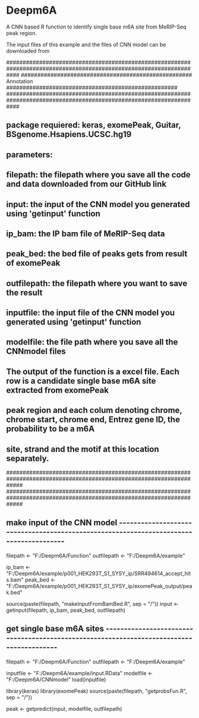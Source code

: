 # Deepm6A
A CNN based R function to identify single base m6A site from MeRIP-Seq peak region.

The input files of this example and the files of CNN model can be downloaded from  



####################################################################################################################
#################################################### Annotation ####################################################
####################################################################################################################
## package requiered: keras, exomePeak, Guitar, BSgenome.Hsapiens.UCSC.hg19
##
## parameters:
##
## filepath: the filepath where you save all the code and data downloaded from our GitHub link
##
## input: the input of the CNN model you generated using 'getinput' function
##
## ip_bam: the IP bam file of MeRIP-Seq data
##
## peak_bed: the bed file of peaks gets from result of exomePeak
##
## outfilepath: the filepath where you want to save the result
##
## inputfile: the input file of the CNN model you generated using 'getinput' function
##
## modelfile: the file path where you save all the CNNmodel files 
##
## The output of the function is a excel file. Each row is a candidate single base m6A site extracted from exomePeak
## peak region and each colum denoting chrome, chrome start, chrome end, Entrez gene ID, the probability to be a m6A 
## site, strand and the motif at this location separately.
#####################################################################################################################
#####################################################################################################################


## make input of the CNN model ---------------------------------------------------------------------------------------

filepath <- "F:/Deepm6A/Function"
outfilepath <- "F:/Deepm6A/example"

ip_bam <- "F:/Deepm6A/example/p001_HEK293T_S1_SYSY_ip/SRR494614_accept_hits.bam"
peak_bed <- "F:/Deepm6A/example/p001_HEK293T_S1_SYSY_ip/exomePeak_output/peak.bed"

source(paste(filepath, "makeInputFromBamBed.R", sep = "/"))
input <- getinput(filepath, ip_bam, peak_bed, outfilepath)


## get single base m6A sites -----------------------------------------------------------------------------------------

filepath <- "F:/Deepm6A/Function"
outfilepath <- "F:/Deepm6A/example"

inputfile <- "F:/Deepm6A/example/input.RData"
modelfile <- "F:/Deepm6A/CNNmodel"
load(inputfile)

library(keras)
library(exomePeak)
source(paste(filepath, "getprobsFun.R", sep = "/"))

peak <- getpredict(input, modelfile, outfilepath)
